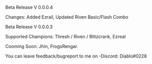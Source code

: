 Beta Release V 0.0.0.4

Changes: Added Ezrail, Updated Riven Basic/Flash Combo




Beta Release V 0.0.0.3

Supported Champions: Thresh / Riven / Blitzcrank, Ezreal





Cooming Soon: Jhin, FrogsRengar.   

You can leave feedback/bugreport to me on -Discord: Diablo#0228
